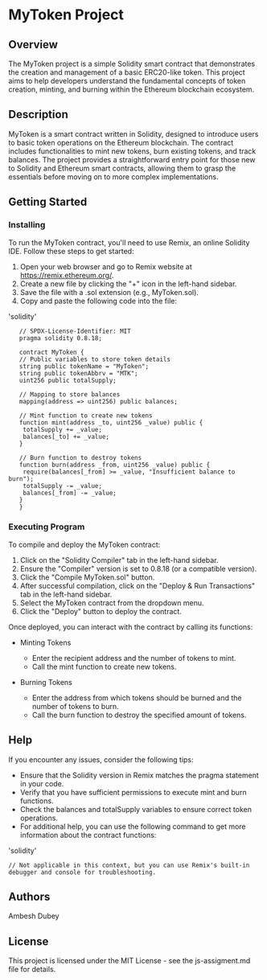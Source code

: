 # MyToken Project
## Overview
The MyToken project is a simple Solidity smart contract that demonstrates the creation and management of a basic ERC20-like token. This project aims to help developers understand the fundamental concepts of token creation, minting, and burning within the Ethereum blockchain ecosystem.

## Description
MyToken is a smart contract written in Solidity, designed to introduce users to basic token operations on the Ethereum blockchain. The contract includes functionalities to mint new tokens, burn existing tokens, and track balances. The project provides a straightforward entry point for those new to Solidity and Ethereum smart contracts, allowing them to grasp the essentials before moving on to more complex implementations.

## Getting Started
### Installing
To run the MyToken contract, you'll need to use Remix, an online Solidity IDE. Follow these steps to get started:

1. Open your web browser and go to Remix website at https://remix.ethereum.org/.
2. Create a new file by clicking the "+" icon in the left-hand sidebar.
3. Save the file with a .sol extension (e.g., MyToken.sol).
4. Copy and paste the following code into the file:

'solidity'

       // SPDX-License-Identifier: MIT
       pragma solidity 0.8.18;

       contract MyToken {
       // Public variables to store token details
       string public tokenName = "MyToken";
       string public tokenAbbrv = "MTK";
       uint256 public totalSupply;

       // Mapping to store balances
       mapping(address => uint256) public balances;

       // Mint function to create new tokens
       function mint(address _to, uint256 _value) public {
        totalSupply += _value;
        balances[_to] += _value;
       }

       // Burn function to destroy tokens
       function burn(address _from, uint256 _value) public {
        require(balances[_from] >= _value, "Insufficient balance to burn");
        totalSupply -= _value;
        balances[_from] -= _value;
       }
       }



   

### Executing Program
To compile and deploy the MyToken contract:

1. Click on the "Solidity Compiler" tab in the left-hand sidebar.
2. Ensure the "Compiler" version is set to 0.8.18 (or a compatible version).
3. Click the "Compile MyToken.sol" button.
4. After successful compilation, click on the "Deploy & Run Transactions" tab in the left-hand sidebar.
5. Select the MyToken contract from the dropdown menu.
6. Click the "Deploy" button to deploy the contract.


Once deployed, you can interact with the contract by calling its functions:

+ Minting Tokens

  + Enter the recipient address and the number of tokens to mint.
  + Call the mint function to create new tokens.
+ Burning Tokens

  + Enter the address from which tokens should be burned and the number of tokens to burn.
  + Call the burn function to destroy the specified amount of tokens.
## Help
If you encounter any issues, consider the following tips:

+ Ensure that the Solidity version in Remix matches the pragma statement in your code.
+ Verify that you have sufficient permissions to execute mint and burn functions.
+ Check the balances and totalSupply variables to ensure correct token operations.
+ For additional help, you can use the following command to get more information about the contract functions:

 'solidity'

    // Not applicable in this context, but you can use Remix's built-in debugger and console for troubleshooting.


## Authors
Ambesh Dubey

## License
This project is licensed under the MIT License - see the js-assigment.md file for details.














